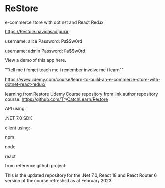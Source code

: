 # ReStore
e-commerce store with dot net and React Redux

https://Restore.navidasadipur.ir

username: alice
Password: Pa$$w0rd

username: admin
Password: Pa$$w0rd

View a demo of this app here.

""tell me i forget teach me i remember involve me i learn""

https://www.udemy.com/course/learn-to-build-an-e-commerce-store-with-dotnet-react-redux/

learning from Restore Udemy Course repository from link author repository course: https://github.com/TryCatchLearn/Restore



API using:

  .NET 7.0 SDK
  
  
client using:

  npm
  
  node
  
  react
	
	
  
  
from reference github project: 

This is the updated repository for the .Net 7.0, React 18 and React Router 6 version of the course refreshed as at February 2023









